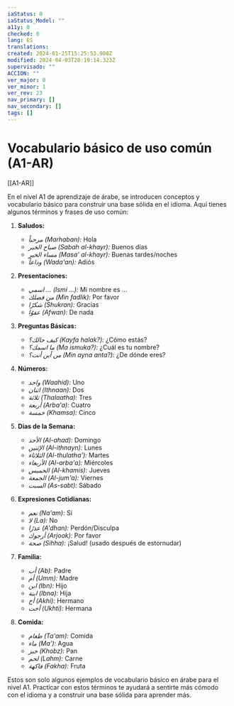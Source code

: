 ```yaml
---
iaStatus: 0
iaStatus_Model: ""
a11y: 0
checked: 0
lang: ES
translations: 
created: 2024-01-25T15:25:53.908Z
modified: 2024-04-03T20:19:14.323Z
supervisado: ""
ACCION: ""
ver_major: 0
ver_minor: 1
ver_rev: 23
nav_primary: []
nav_secondary: []
tags: []
---
```

# Vocabulario básico de uso común (A1-AR)

[[A1-AR]]

En el nivel A1 de aprendizaje de árabe, se introducen conceptos y vocabulario básico para construir una base sólida en el idioma. Aquí tienes algunos términos y frases de uso común:

1. **Saludos:**
   - *مرحباً (Marhaban):* Hola
   - *صباح الخير (Sabah al-khayr):* Buenos días
   - *مساء الخير (Masa' al-khayr):* Buenas tardes/noches
   - *وداعاً (Wada'an):* Adiós

2. **Presentaciones:**
   - *اسمي ... (Ismi ...):* Mi nombre es ...
   - *من فضلك (Min fadlik):* Por favor
   - *شكرًا (Shukran):* Gracias
   - *عفوًا (Afwan):* De nada

3. **Preguntas Básicas:**
   - *كيف حالك؟ (Kayfa halak?):* ¿Cómo estás?
   - *ما اسمك؟ (Ma ismuka?):* ¿Cuál es tu nombre?
   - *من أين أنت؟ (Min ayna anta?):* ¿De dónde eres?

4. **Números:**
   - *واحد (Waahid):* Uno
   - *اثنان (Ithnaan):* Dos
   - *ثلاثة (Thalaatha):* Tres
   - *أربعة (Arba'a):* Cuatro
   - *خمسة (Khamsa):* Cinco

5. **Días de la Semana:**
   - *الأحد (Al-ahad):* Domingo
   - *الإثنين (Al-ithnayn):* Lunes
   - *الثلاثاء (Al-thulatha'):* Martes
   - *الأربعاء (Al-arba'a):* Miércoles
   - *الخميس (Al-khamis):* Jueves
   - *الجمعة (Al-jum'a):* Viernes
   - *السبت (As-sabt):* Sábado

6. **Expresiones Cotidianas:**
   - *نعم (Na'am):* Sí
   - *لا (La):* No
   - *عذرًا (A'dhan):* Perdón/Disculpa
   - *أرجوك (Arjook):* Por favor
   - *صحة (Sihha):* ¡Salud! (usado después de estornudar)

7. **Familia:**
   - *أب (Ab):* Padre
   - *أم (Umm):* Madre
   - *ابن (Ibn):* Hijo
   - *ابنة (Ibna):* Hija
   - *أخ (Akhi):* Hermano
   - *أخت (Ukhti):* Hermana

8. **Comida:**
   - *طعام (Ta'am):* Comida
   - *ماء (Ma'):* Agua
   - *خبز (Khobz):* Pan
   - *لحم (Lahm):* Carne
   - *فاكهة (Fakha):* Fruta

Estos son solo algunos ejemplos de vocabulario básico en árabe para el nivel A1. Practicar con estos términos te ayudará a sentirte más cómodo con el idioma y a construir una base sólida para aprender más.
